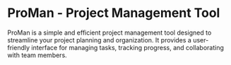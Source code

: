 # ProMan - Project Management Tool 
ProMan is a simple and efficient project management tool designed to streamline your project planning and organization. It provides a user-friendly interface for managing tasks, tracking progress, and collaborating with team members.
